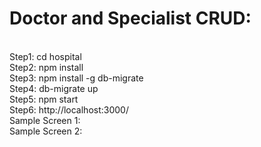 # Doctor and Specialist CRUD:
<br>Step1: cd hospital
<br>Step2: npm install
<br>Step3: npm install -g db-migrate
<br>Step4: db-migrate up
<br>Step5: npm start
<br>Step6: http://localhost:3000/
<br>Sample Screen 1: 
<br>Sample Screen 2: 
